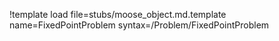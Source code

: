 !template load file=stubs/moose_object.md.template name=FixedPointProblem syntax=/Problem/FixedPointProblem